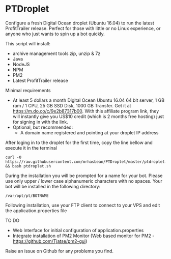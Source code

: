 # PTDroplet
Configure a fresh Digital Ocean droplet (Ubuntu 16.04) to run the latest ProfitTrailer release. Perfect for those with little or no Linux experience, or anyone who just wants to spin up a bot quickly.

This script will install:
 - archive management tools zip, unzip & 7z
 - Java
 - NodeJS
 - NPM
 - PM2
 - Latest ProfitTrailer release

Minimal requirements
 - At least 5 dollars a month Digital Ocean Ubuntu 16.04 64 bit server, 1 GB ram / 1 CPU, 25 GB SSD Disk, 1000 GB Transfer. Get it at https://m.do.co/c/9e2b87317b00. With this affiliate program link, they will instantly give you US$10 credit (which is 2 months free hosting) just for signing in with the link.
 - Optional, but recommended:
   - A domain name registered and pointing at your droplet IP address

After loging in to the droplet for the first time, copy the line bellow and execute it in the terminal

    curl -O https://raw.githubusercontent.com/mrhasbean/PTDroplet/master/ptdroplet.sh && bash ptdroplet.sh

During the installation you will be prompted for a name for your bot. Please use only upper / lower case alphanumeric characters with no spaces. Your bot will be installed in the following directory:

    /var/opt/pt/BOTNAME

Following installation, use your FTP client to connect to your VPS and edit the application.properties file

TO DO
 - Web Interface for initial configuration of application.properties
 - Integrate installation of PM2 Monitor (Web based monitor for PM2 - https://github.com/Tjatse/pm2-gui)

Raise an issue on Github for any problems you find.
